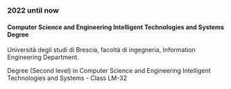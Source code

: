 
### 2022 until now

#### Computer Science and Engineering Intelligent Technologies and Systems Degree

Università degli studi di Brescia, facoltà di ingegneria, Information Engineering Department.

Degree (Second level) in Computer Science and Engineering Intelligent Technologies and Systems - Class LM-32

